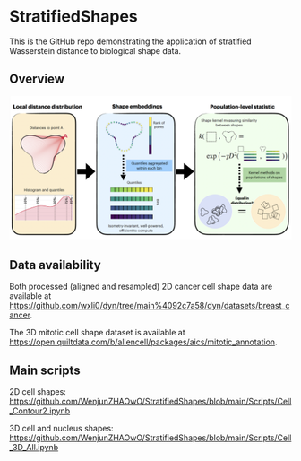 # StratifiedShapes

This is the GitHub repo demonstrating the application of stratified Wasserstein distance to biological shape data.

## Overview

![Alt text](https://github.com/WenjunZHAOwO/StratifiedShapes/blob/main/Flowchart.png)


## Data availability

Both processed (aligned and resampled) 2D cancer cell shape data are available at https://github.com/wxli0/dyn/tree/main%4092c7a58/dyn/datasets/breast_cancer. 

The 3D mitotic cell shape dataset is available at https://open.quiltdata.com/b/allencell/packages/aics/mitotic_annotation.

## Main scripts
2D cell shapes: https://github.com/WenjunZHAOwO/StratifiedShapes/blob/main/Scripts/Cell_Contour2.ipynb

3D cell and nucleus shapes: https://github.com/WenjunZHAOwO/StratifiedShapes/blob/main/Scripts/Cell_3D_All.ipynb


